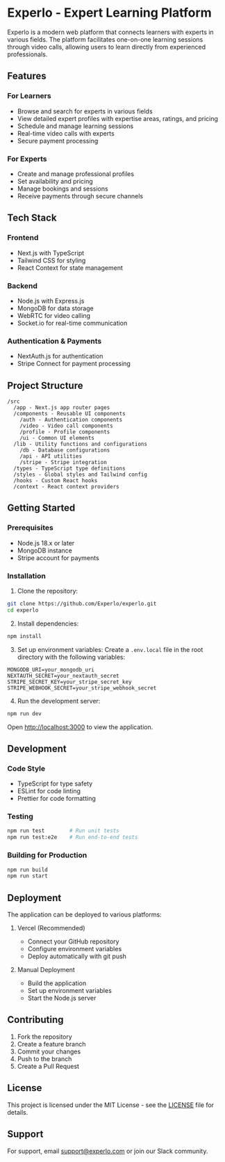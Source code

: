 # Experlo - Expert Learning Platform

Experlo is a modern web platform that connects learners with experts in various fields. The platform facilitates one-on-one learning sessions through video calls, allowing users to learn directly from experienced professionals.

## Features

### For Learners
- Browse and search for experts in various fields
- View detailed expert profiles with expertise areas, ratings, and pricing
- Schedule and manage learning sessions
- Real-time video calls with experts
- Secure payment processing

### For Experts
- Create and manage professional profiles
- Set availability and pricing
- Manage bookings and sessions
- Receive payments through secure channels

## Tech Stack

### Frontend
- Next.js with TypeScript
- Tailwind CSS for styling
- React Context for state management

### Backend
- Node.js with Express.js
- MongoDB for data storage
- WebRTC for video calling
- Socket.io for real-time communication

### Authentication & Payments
- NextAuth.js for authentication
- Stripe Connect for payment processing

## Project Structure

```
/src
  /app - Next.js app router pages
  /components - Reusable UI components
    /auth - Authentication components
    /video - Video call components
    /profile - Profile components
    /ui - Common UI elements
  /lib - Utility functions and configurations
    /db - Database configurations
    /api - API utilities
    /stripe - Stripe integration
  /types - TypeScript type definitions
  /styles - Global styles and Tailwind config
  /hooks - Custom React hooks
  /context - React context providers
```

## Getting Started

### Prerequisites

- Node.js 18.x or later
- MongoDB instance
- Stripe account for payments

### Installation

1. Clone the repository:
```bash
git clone https://github.com/Experlo/experlo.git
cd experlo
```

2. Install dependencies:
```bash
npm install
```

3. Set up environment variables:
Create a `.env.local` file in the root directory with the following variables:
```env
MONGODB_URI=your_mongodb_uri
NEXTAUTH_SECRET=your_nextauth_secret
STRIPE_SECRET_KEY=your_stripe_secret_key
STRIPE_WEBHOOK_SECRET=your_stripe_webhook_secret
```

4. Run the development server:
```bash
npm run dev
```

Open [http://localhost:3000](http://localhost:3000) to view the application.

## Development

### Code Style
- TypeScript for type safety
- ESLint for code linting
- Prettier for code formatting

### Testing
```bash
npm run test        # Run unit tests
npm run test:e2e    # Run end-to-end tests
```

### Building for Production
```bash
npm run build
npm run start
```

## Deployment

The application can be deployed to various platforms:

1. Vercel (Recommended)
   - Connect your GitHub repository
   - Configure environment variables
   - Deploy automatically with git push

2. Manual Deployment
   - Build the application
   - Set up environment variables
   - Start the Node.js server

## Contributing

1. Fork the repository
2. Create a feature branch
3. Commit your changes
4. Push to the branch
5. Create a Pull Request

## License

This project is licensed under the MIT License - see the [LICENSE](LICENSE) file for details.

## Support

For support, email support@experlo.com or join our Slack community.
